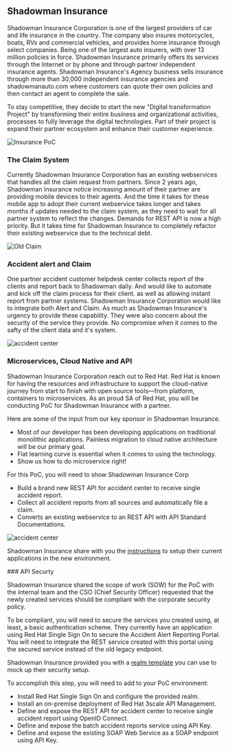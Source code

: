 ## Shadowman Insurance

Shadowman Insurance Corporation is one of the largest providers of car and life insurance in the country. The company also insures motorcycles, boats, RVs and commercial vehicles, and provides home insurance through select companies. Being one of the largest auto insurers, with over 13 million policies in force. Shadowman Insurance primarily offers its services through the Internet or by phone and through partner independent insurance agents. Shadowman Insurance's Agency business sells insurance through more than 30,000 independent insurance agencies and shadowmanauto.com where customers can quote their own policies and then contact an agent to complete the sale.

To stay competitive, they decide to start the new "Digital transformation Project" by transforming their entire business and organizational activities, processes to fully leverage the digital technologies. Part of their project is expand their partner ecosystem and enhance their customer experience. 

![Insurance PoC ](docs/images/group-life-insurance-icon-blue.png)

### The Claim System

Currently Shadowman Insurance Corporation has an existing webservices that handles all the claim request from partners. Since 2 years ago, Shadowman Insurance notice increasing amount of their partner are providing mobile devices to their agents. And the time it takes for these mobile app to adopt their current webservice takes longer and takes months if updates needed to the claim system, as they need to wait for all partner system to reflect the changes. Demands for REST API is now a high priority. But it takes time for Shadowman Insurance to completely refactor their existing webservice due to the technical debt. 

![Old Claim](docs/images/old-claim.png)

### Accident alert and Claim

One partner accident customer helpdesk center collects report of the clients and report back to Shadowman daily. And would like to automate and kick off the claim process for their client. as well as allowing instant report from partner systems. Shadowman Insurance Corporation would like to integrate both Alert and Claim. As much as Shadowman Insurance's urgency to provide these capability. They were also concern about the security of the service they provide. No compromise when it comes to the safty of the client data and it's system.

![accident center](docs/images/accident-center-tobe.png)


### Microservices, Cloud Native and API

Shadowman Insurance Corporation reach out to Red Hat. Red Hat is known for having the resources and infrastructure to support the cloud-native journey from start to finish with open source tools—from platform, containers to microservices. As an proud SA of Red Hat, you will be conducting PoC for Shadowman Insurance with a partner. 

Here are some of the input from our key sponsor in Shadowman Insurance. 

- Most of our developer has been developing applications on traditional monolithic applications. Painless migration to cloud native architecture will be our primary goal.
- Flat learning curve is essential when it comes to using the technology. 
- Show us how to do microservice right! 


For this PoC, you will need to show Shadowman Insurance Corp 

- Build a brand new REST API for accident center to receive single accident report.
- Collect all accident reports from all sources and automatically file a claim.
- Converts an existing webservice to an REST API with API Standard Documentations.

![accident center](docs/images/techspark.png)

Shadowman Insurance share with you the [instructions](docs/SetupTechSparkPoCEnvironment.md) to setup their current applications in the new environment.


### API Securty

Shadowman Insurance shared the scope of work (SOW) for the PoC with the internal team and the CSO (Chief Security Officer) requested that the newly created services should be compliant with the corporate security policy. 

To be compliant, you will need to secure the services you created using, at least, a basic authentication scheme. They currently have an application using Red Hat Single Sign On to secure the Accident Alert Reporting Portal. You will need to integrate the REST service created with this portal using the secured service instead of the old legacy endpoint.

Shadowman Insurance provided you with a [realm template](templates/insurance-realm.json) you can use to mock up their security setup.

To accomplish this step, you will need to add to your PoC environment:

- Install Red Hat Single Sign On and configure the provided realm.
- Install an on-premise deployment of Red Hat 3scale API Management.
- Define and expose the REST API for accident center to receive single accident report using OpenID Connect.
- Define and expose the batch accident reports service using API Key.
- Define and expose the existing SOAP Web Service as a SOAP endpoint using API Key.